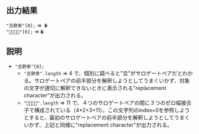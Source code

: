 ## 出力結果
`"𠮷野家"[0];`  =>` �` </br>
`"👨‍👨‍👧‍👧"[0];`   => `�`

## 説明
* `"𠮷野家"[0];`
  * `"𠮷野家".length` => 4 で、個別に調べると"𠮷"がサロゲートペアだとわかる。サロゲートペアの前半部分を解釈しようとしてうまくいかず、対象の文字が適切に解釈できないときに表示される"replacement character"が出力される。
  * `"👨‍👨‍👧‍👧".length` => 11 で、４つのサロゲートペアの間に３つのゼロ幅接合子で構成されている（4*2+3=11）。この文字列のindex=0を参照しようとすると、最初のサロゲートペアの前半部分を解釈しようとしてうまくいかず、上記と同様に"replacement character"が出力される。